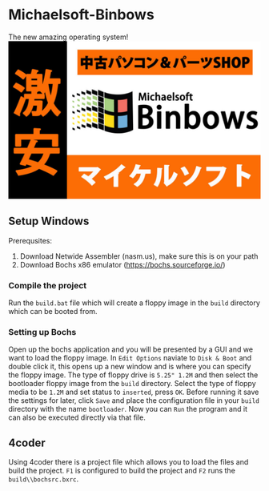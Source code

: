 # Michaelsoft-Binbows
The new amazing operating system!
![binbows](https://raw.githubusercontent.com/Aleman778/Michaelsoft-Binbows/main/banner.jpg)

## Setup Windows
Prerequsites:
1. Download Netwide Assembler (nasm.us), make sure this is on your path
2. Download Bochs x86 emulator (https://bochs.sourceforge.io/)

### Compile the project
Run the `build.bat` file which will create a floppy image in the `build` directory
which can be booted from.

### Setting up Bochs
Open up the bochs application and you will be presented by a GUI and we want
to load the floppy image.
In `Edit Options` naviate to `Disk & Boot` and double click it, this opens up a new
window and is where you can specify the floppy image.
The type of floppy drive is `5.25" 1.2M` and then select the bootloader floppy image
from the `build` directory.
Select the type of floppy media to be `1.2M` and set status to `inserted`,
press `OK`.
Before running it save the settings for later, click `Save` and place the
configuration file in your `build` directory with the name `bootloader`.
Now you can `Run` the program and it can also be executed directly via that file.

## 4coder
Using 4coder there is a project file which allows you to load the files
and build the project. `F1` is configured to build the project and
`F2` runs the `build\\bochsrc.bxrc`.
